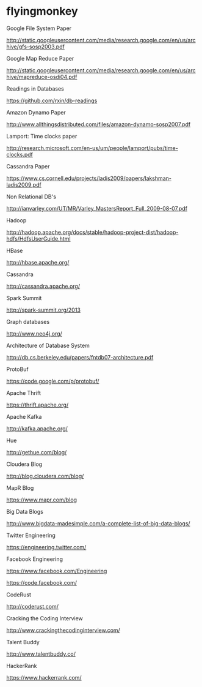 flyingmonkey
============

Google File System Paper

http://static.googleusercontent.com/media/research.google.com/en/us/archive/gfs-sosp2003.pdf

Google Map Reduce Paper

http://static.googleusercontent.com/media/research.google.com/en/us/archive/mapreduce-osdi04.pdf

Readings in Databases

https://github.com/rxin/db-readings

Amazon Dynamo Paper

http://www.allthingsdistributed.com/files/amazon-dynamo-sosp2007.pdf

Lamport: Time clocks paper

http://research.microsoft.com/en-us/um/people/lamport/pubs/time-clocks.pdf

Cassandra Paper

https://www.cs.cornell.edu/projects/ladis2009/papers/lakshman-ladis2009.pdf

Non Relational DB's

http://ianvarley.com/UT/MR/Varley_MastersReport_Full_2009-08-07.pdf

Hadoop

http://hadoop.apache.org/docs/stable/hadoop-project-dist/hadoop-hdfs/HdfsUserGuide.html

HBase

http://hbase.apache.org/

Cassandra

http://cassandra.apache.org/

Spark Summit

http://spark-summit.org/2013

Graph databases

http://www.neo4j.org/

Architecture of Database System

http://db.cs.berkeley.edu/papers/fntdb07-architecture.pdf

ProtoBuf

https://code.google.com/p/protobuf/

Apache Thrift

https://thrift.apache.org/

Apache Kafka

http://kafka.apache.org/

Hue

http://gethue.com/blog/

Cloudera Blog

http://blog.cloudera.com/blog/

MapR Blog

https://www.mapr.com/blog

Big Data Blogs

http://www.bigdata-madesimple.com/a-complete-list-of-big-data-blogs/

Twitter Engineering

https://engineering.twitter.com/

Facebook Engineering

https://www.facebook.com/Engineering

https://code.facebook.com/

CodeRust

http://coderust.com/

Cracking the Coding Interview

http://www.crackingthecodinginterview.com/

Talent Buddy

http://www.talentbuddy.co/

HackerRank

https://www.hackerrank.com/
